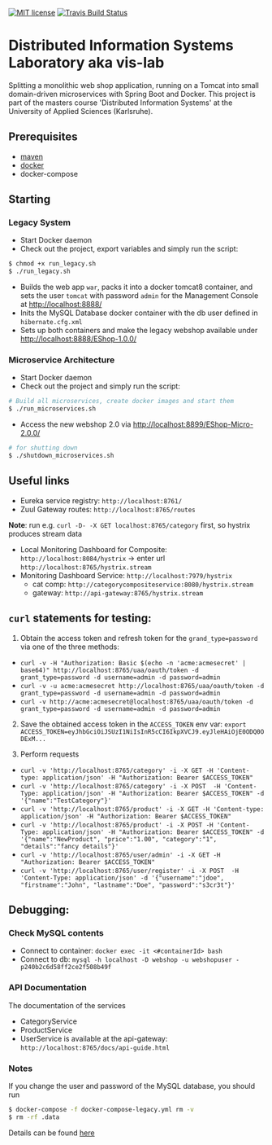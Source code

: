 [![MIT license](http://img.shields.io/badge/license-MIT-brightgreen.svg)](http://opensource.org/licenses/MIT)
[![Travis Build Status](https://travis-ci.org/mavogel/vis-lab.svg?branch=master)](https://travis-ci.org/mavogel/vis-lab)

# Distributed Information Systems Laboratory aka vis-lab
Splitting a monolithic web shop application, running on a Tomcat into small domain-driven microservices with Spring Boot and Docker. This project is part of the masters course 'Distributed Information Systems' at the University of Applied Sciences (Karlsruhe).

## Prerequisites
- [maven](https://maven.apache.org/)
- [docker](https://docker.com)
- docker-compose

## Starting
### Legacy System
- Start Docker daemon
- Check out the project, export variables and simply run the script:
```bash
$ chmod +x run_legacy.sh
$ ./run_legacy.sh
```
- Builds the web app `war`, packs it into a docker tomcat8 container,
and sets the user `tomcat` with password `admin` for the Management Console at [http://localhost:8888/](http://localhost:8888/)
- Inits the MySQL Database docker container with the db user defined in `hibernate.cfg.xml`
- Sets up both containers and make the legacy webshop available under [http://localhost:8888/EShop-1.0.0/](http://localhost:8888/EShop-1.0.0/)

### Microservice Architecture
- Start Docker daemon
- Check out the project and simply run the script:
```bash
# Build all microservices, create docker images and start them
$ ./run_microservices.sh
```
- Access the new webshop 2.0 via [http://localhost:8899/EShop-Micro-2.0.0/](http://localhost:8899/EShop-Micro-2.0.0/)

```bash
# for shutting down
$ ./shutdown_microservices.sh
```
## Useful links
- Eureka service registry: `http://localhost:8761/`
- Zuul Gateway routes: `http://localhost:8765/routes`

**Note**: run e.g. `curl -D- -X GET localhost:8765/category` first, so hystrix produces stream data
- Local Monitoring Dashboard for Composite: `http://localhost:8084/hystrix` -> enter url `http://localhost:8765/hystrix.stream` 
- Monitoring Dashboard Service: `http://localhost:7979/hystrix` 
  - cat comp: `http://categorycompositeservice:8080/hystrix.stream`
  - gateway: `http://api-gateway:8765/hystrix.stream`

## `curl` statements for testing:
1. Obtain the access token and refresh token for the `grand_type=password` via one of the three methods:
  - `curl -v -H "Authorization: Basic $(echo -n 'acme:acmesecret' | base64)" http://localhost:8765/uaa/oauth/token -d grant_type=password -d username=admin -d password=admin`
  - `curl -v -u acme:acmesecret http://localhost:8765/uaa/oauth/token -d grant_type=password -d username=admin -d password=admin`
  - `curl -v http://acme:acmesecret@localhost:8765/uaa/oauth/token -d grant_type=password -d username=admin -d password=admin`
  
2. Save the obtained access token in the `ACCESS_TOKEN` env var:
`export ACCESS_TOKEN=eyJhbGciOiJSUzI1NiIsInR5cCI6IkpXVCJ9.eyJleHAiOjE0ODQ0ODExM...`

3. Perform requests
- `curl -v 'http://localhost:8765/category' -i -X GET -H 'Content-type: application/json' -H "Authorization: Bearer $ACCESS_TOKEN"`
- `curl -v 'http://localhost:8765/category' -i -X POST  -H 'Content-Type: application/json' -H "Authorization: Bearer $ACCESS_TOKEN" -d '{"name":"TestCategory"}'`
- `curl -v 'http://localhost:8765/product' -i -X GET -H 'Content-type: application/json' -H "Authorization: Bearer $ACCESS_TOKEN"`
- `curl -v 'http://localhost:8765/product' -i -X POST -H 'Content-Type: application/json' -H "Authorization: Bearer $ACCESS_TOKEN" -d '{"name":"NewProduct", "price":"1.00", "category":"1", "details":"fancy details"}'`
- `curl -v 'http://localhost:8765/user/admin' -i -X GET -H "Authorization: Bearer $ACCESS_TOKEN"`
- `curl -v 'http://localhost:8765/user/register' -i -X POST  -H 'Content-Type: application/json' -d '{"username":"jdoe", "firstname":"John", "lastname":"Doe", "password":"s3cr3t"}'`

## Debugging:
### Check MySQL contents
- Connect to container: `docker exec -it <#containerId> bash`
- Connect to db: `mysql -h localhost -D webshop -u webshopuser -p240b2c6d58ff2ce2f508b49f`


### API Documentation
The documentation of the services 
- CategoryService
- ProductService
- UserService
is available at the api-gateway: `http://localhost:8765/docs/api-guide.html`


### Notes
If you change the user and password of the MySQL database, you should run
```bash
$ docker-compose -f docker-compose-legacy.yml rm -v
$ rm -rf .data
```
Details can be found [here](https://github.com/docker-library/mysql/issues/51)
